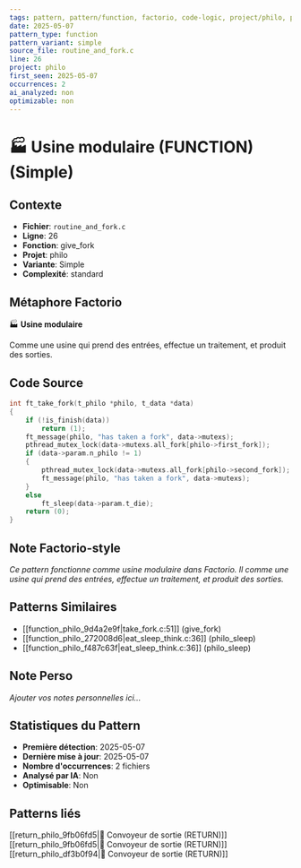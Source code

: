 ```yaml
---
tags: pattern, pattern/function, factorio, code-logic, project/philo, pattern/variant/simple
date: 2025-05-07
pattern_type: function
pattern_variant: simple
source_file: routine_and_fork.c
line: 26
project: philo
first_seen: 2025-05-07
occurrences: 2
ai_analyzed: non
optimizable: non
---
```


# 🏭 Usine modulaire (FUNCTION) (Simple)

## Contexte
- **Fichier**: `routine_and_fork.c`
- **Ligne**: 26
- **Fonction**: give_fork
- **Projet**: philo
- **Variante**: Simple
- **Complexité**: standard

## Métaphore Factorio
🏭 **Usine modulaire**

Comme une usine qui prend des entrées, effectue un traitement, et produit des sorties.

## Code Source
```c
int	ft_take_fork(t_philo *philo, t_data *data)
{
	if (!is_finish(data))
		return (1);
	ft_message(philo, "has taken a fork", data->mutexs);
	pthread_mutex_lock(data->mutexs.all_fork[philo->first_fork]);
	if (data->param.n_philo != 1)
	{
		pthread_mutex_lock(data->mutexs.all_fork[philo->second_fork]);
		ft_message(philo, "has taken a fork", data->mutexs);
	}
	else
		ft_sleep(data->param.t_die);
	return (0);
}
```

## Note Factorio-style
*Ce pattern fonctionne comme usine modulaire dans Factorio. Il comme une usine qui prend des entrées, effectue un traitement, et produit des sorties.*

## Patterns Similaires
- [[function_philo_9d4a2e9f|take_fork.c:51]] (give_fork)
- [[function_philo_272008d6|eat_sleep_think.c:36]] (philo_sleep)
- [[function_philo_f487c63f|eat_sleep_think.c:36]] (philo_sleep)

## Note Perso
*Ajouter vos notes personnelles ici...*

## Statistiques du Pattern
- **Première détection**: 2025-05-07
- **Dernière mise à jour**: 2025-05-07
- **Nombre d'occurrences**: 2 fichiers
- **Analysé par IA**: Non
- **Optimisable**: Non

## Patterns liés
[[return_philo_9fb06fd5|🚚 Convoyeur de sortie (RETURN)]]
[[return_philo_9fb06fd5|🚚 Convoyeur de sortie (RETURN)]]
[[return_philo_df3b0f94|🚚 Convoyeur de sortie (RETURN)]]
